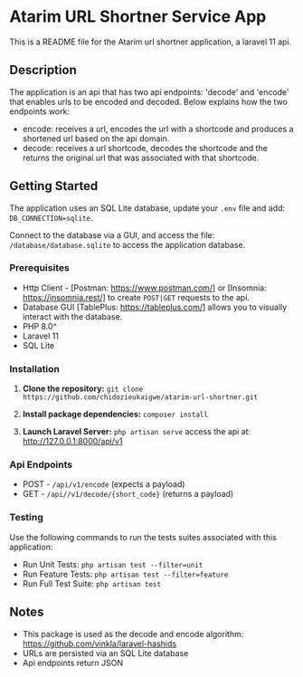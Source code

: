 #  Atarim URL Shortner Service App

This is a README file for the Atarim url shortner application, a laravel 11 api.

##  Description

The application is an api that has two api endpoints: 'decode' and 'encode' that enables urls to be encoded and decoded. Below explains how the two endpoints work:
* encode:  receives a url, encodes the  url with a shortcode and produces a shortened url based on the api domain. 
* decode: receives a url shortcode, decodes the shortcode and the returns the original url that was associated with that shortcode.

##  Getting Started

The application uses an SQL Lite database, update your `.env` file and add: `DB_CONNECTION=sqlite`.

Connect to the database via a GUI, and access the file: `/database/database.sqlite` to access the application database.

###  Prerequisites
* Http Client - [Postman: https://www.postman.com/] or [Insomnia: https://insomnia.rest/] to create `POST|GET` requests to the api. 
* Database GUI  [TablePlus: https://tableplus.com/] allows you to visually interact with the database.
* PHP 8.0^
* Laravel 11 
* SQL Lite

###  Installation
1.  **Clone the repository:**
`git clone https://github.com/chidozieukaigwe/atarim-url-shortner.git`

2. **Install package dependencies:**
`composer install`

3. **Launch Laravel Server:**
`php artisan serve`
access the api at: http://127.0.0.1:8000/api/v1

### Api Endpoints
* POST - `/api/v1/encode` (expects a payload)
* GET - `/api//v1/decode/{short_code}` (returns a payload)

### Testing 
Use the following commands to run the tests suites associated with this application: 
* Run Unit Tests: `php artisan test --filter=unit`
* Run Feature Tests: `php artisan test --filter=feature`
* Run Full Test Suite: `php artisan test`

## Notes
* This package is used as the decode and encode algorithm:
https://github.com/vinkla/laravel-hashids 
* URLs are persisted via an SQL Lite database
* Api endpoints return JSON